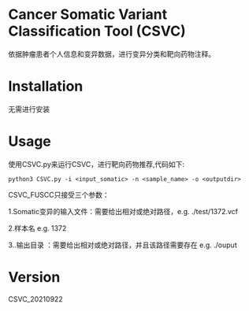 # Cancer Somatic Variant Classification Tool (CSVC)

依据肿瘤患者个人信息和变异数据，进行变异分类和靶向药物注释。

# Installation

无需进行安装

# Usage

使用CSVC.py来运行CSVC，进行靶向药物推荐,代码如下:

```
python3 CSVC.py -i <input_somatic> -n <sample_name> -o <outputdir>
```

CSVC_FUSCC只接受三个参数：

1.Somatic变异的输入文件：需要给出相对或绝对路径，e.g. ./test/1372.vcf

2.样本名	e.g. 1372

3..输出目录 ：需要给出相对或绝对路径，并且该路径需要存在 e.g.  ./ouput



# Version

CSVC_20210922